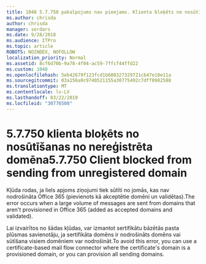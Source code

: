 ```yaml
---
title: 1048 5.7.750 pakalpojums nav pieejams. Klienta bloķēts no nosūtīšanas no nereģistrēts domains
ms.author: chrisda
author: chrisda
manager: serdars
ms.date: 9/28/2018
ms.audience: ITPro
ms.topic: article
ROBOTS: NOINDEX, NOFOLLOW
localization_priority: Normal
ms.assetid: 8cf6d70b-9a78-4f04-ac59-7ffcf44ffd22
ms.custom: 1048
ms.openlocfilehash: 5eb42679f123fcd1b680327329721cb47e18e11a
ms.sourcegitcommit: 03a156a9c9740521155a30775492c7dff0982588
ms.translationtype: MT
ms.contentlocale: lv-LV
ms.lasthandoff: 03/22/2019
ms.locfileid: "30776508"
---
```

# <a name="57750-client-blocked-from-sending-from-unregistered-domain"></a><span data-ttu-id="707aa-103">5.7.750 klienta bloķēts no nosūtīšanas no nereģistrēta domēna</span><span class="sxs-lookup"><span data-stu-id="707aa-103">5.7.750 Client blocked from sending from unregistered domain</span></span>

<span data-ttu-id="707aa-104">Kļūda rodas, ja liels apjoms ziņojumi tiek sūtīti no jomās, kas nav nodrošināta Office 365 (pievienots kā akceptētie domēni un validētas).</span><span class="sxs-lookup"><span data-stu-id="707aa-104">The error occurs when a large volume of messages are sent from domains that aren't provisioned in Office 365 (added as accepted domains and validated).</span></span>
  
<span data-ttu-id="707aa-105">Lai izvairītos no šādas kļūdas, var izmantot sertifikātu bāzētās pasta plūsmas savienotāju, ja sertifikāta domēns ir nodrošināts domēns vai sūtīšana visiem domēniem var nodrošināt.</span><span class="sxs-lookup"><span data-stu-id="707aa-105">To avoid this error, you can use a certificate-based mail flow connector where the certificate's domain is a provisioned domain, or you can provision all sending domains.</span></span>
  

